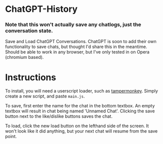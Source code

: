 # ChatGPT-History
### **Note that this won't actually save any chatlogs, just the conversation state.**

Save and Load ChatGPT Conversations. ChatGPT is soon to add their own functionality to save chats, but thought I'd share this in the meantime. Should be able to work in any browser, but I've only tested in on Opera (chromium based).

# Instructions

To install, you will need a userscript loader, such as [tampermonkey](https://www.tampermonkey.net/). Simply create a new script, and paste `main.js`.

To save, first enter the name for the chat in the bottom textbox. An empty textbox will result in chat being named 'Unnamed Chat'. Clicking the save button next to the like/dislike buttons saves the chat.

To load, click the new load button on the lefthand side of the screen. It won't look like it did anything, but your next chat will resume from the save point.
